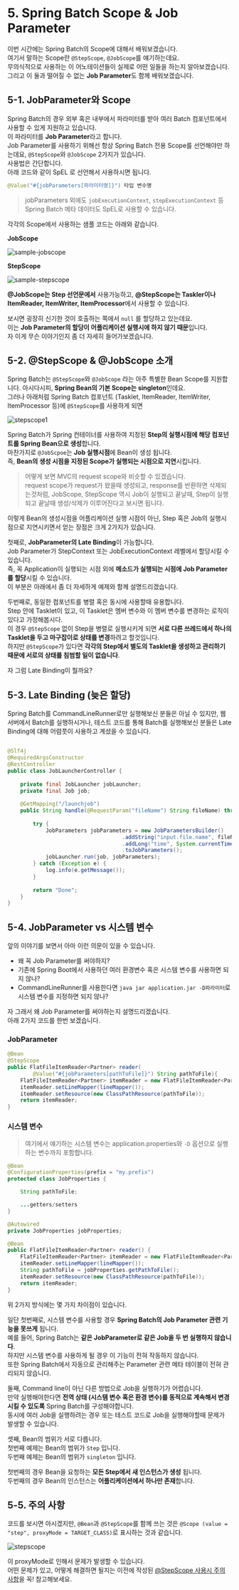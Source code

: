 # 5. Spring Batch Scope & Job Parameter

이번 시간에는 Spring Batch의 Scope에 대해서 배워보겠습니다.  
여기서 말하는 Scope란 ```@StepScope```, ```@JobScope```를 얘기하는데요.  
무의식적으로 사용하는 이 어노테이션들이 실제로 어떤 일들을 하는지 알아보겠습니다.  
그리고 이 둘과 떨어질 수 없는 **Job Parameter**도 함께 배워보겠습니다.

## 5-1. JobParameter와 Scope

Spring Batch의 경우 외부 혹은 내부에서 파라미터를 받아 여러 Batch 컴포넌트에서 사용할 수 있게 지원하고 있습니다.  
이 파라미터를 **Job Parameter**라고 합니다.  
Job Parameter를 사용하기 위해선 항상 Spring Batch 전용 Scope를 선언해야만 하는데요, ```@StepScope```와 ```@JobScope``` 2가지가 있습니다.  
사용법은 간단합니다.  
아래 코드와 같이 SpEL 로 선언해서 사용하시면 됩니다.

```java
@Value("#{jobParameters[파라미터명]}") 타입 변수명
```

> jobParameters 외에도 ```jobExecutionContext```, ```stepExecutionContext``` 등 Spring Batch 메타 데이터도 SpEL로 사용할 수 있습니다.  

각각의 Scope에서 사용하는 샘플 코드는 아래와 같습니다.  
  
**JobScope**

![sample-jobscope](./images/5/sample-jobscope.png)

**StepScope**

![sample-stepscope](./images/5/sample-stepscope.png)

**@JobScope는 Step 선언문에서** 사용가능하고, **@StepScope는 Taskler이나 ItemReader, ItemWriter, ItemProcessor**에서 사용할 수 있습니다.  
  
보시면 굉장히 신기한 것이 호출하는 쪽에서 ```null``` 를 할당하고 있는데요.  
이는 **Job Parameter의 할당이 어플리케이션 실행시에 하지 않기 때문**입니다.   
자 이게 무슨 이야기인지 좀 더 자세히 들어가보겠습니다.

## 5-2. @StepScope & @JobScope 소개

Spring Batch는 ```@StepScope```와 ```@JobScope``` 라는 아주 특별한 Bean Scope를 지원합니다. 
아시다시피, **Spring Bean의 기본 Scope는 singleton**인데요.  
그러나 아래처럼 Spring Batch 컴포넌트 (Tasklet, ItemReader, ItemWriter, ItemProcessor 등)에 ```@StepScope```를 사용하게 되면 

![stepscope1](./images/5/stepscope1.png)

Spring Batch가 Spring 컨테이너를 사용하여 지정된 **Step의 실행시점에 해당 컴포넌트를 Spring Bean으로 생성**합니다.  
마찬가지로 ```@JobScpoe```는 **Job 실행시점**에 Bean이 생성 됩니다.  
즉, **Bean의 생성 시점을 지정된 Scope가 실행되는 시점으로 지연**시킵니다.  

> 어떻게 보면 MVC의 request scope와 비슷할 수 있겠습니다.  
request scope가 request가 왔을때 생성되고, response를 반환하면 삭제되는것처럼, JobScope, StepScope 역시 Job이 실행되고 끝날때, Step이 실행되고 끝날때 생성/삭제가 이루어진다고 보시면 됩니다.  
  
이렇게 Bean의 생성시점을 어플리케이션 실행 시점이 아닌, Step 혹은 Job의 실행시점으로 지연시키면서 얻는 장점은 크게 2가지가 있습니다.  
  
첫째로, **JobParameter의 Late Binding**이 가능합니다.  
Job Parameter가 StepContext 또는 JobExecutionContext 레벨에서 할당시킬 수 있습니다.  
즉, 꼭 Application이 실행되는 시점 외에 **메소드가 실행되는 시점에 Job Parameter를 할당**시킬 수 있습니다.  
이 부분은 아래에서 좀 더 자세하게 예제와 함께 설명드리겠습니다.  
  
두번째로, 동일한 컴포넌트를 병렬 혹은 동시에 사용할때 유용합니다.  
Step 안에 Tasklet이 있고, 이 Tasklet은 멤버 변수와 이 멤버 변수를 변경하는 로직이 있다고 가정해봅시다.  
이 경우 ```@StepScope``` 없이 Step을 병렬로 실행시키게 되면 **서로 다른 쓰레드에서 하나의 Tasklet을 두고 마구잡이로 상태를 변경**하려고 할것입니다.  
하지만 ```@StepScope```가 있다면 **각각의 Step에서 별도의 Tasklet을 생성하고 관리하기 때문에 서로의 상태를 침범할 일이 없습니다**.  
  
자 그럼 Late Binding이 뭘까요?

## 5-3. Late Binding (늦은 할당)

Spring Batch를 CommandLineRunner로만 실행해보신 분들은 아닐 수 있지만, 웹 서버에서 Batch를 실행하시거나, 테스트 코드를 통해 Batch를 실행해보신 분들은 Late Binding에 대해 어렴풋이 사용하고 계셨을 수 있습니다.  
  


```java

@Slf4j
@RequiredArgsConstructor
@RestController
public class JobLauncherController {
  
    private final JobLauncher jobLauncher;
    private final Job job;
     
    @GetMapping("/launchjob")
    public String handle(@RequestParam("fileName") String fileName) throws Exception {
  
        try {
            JobParameters jobParameters = new JobParametersBuilder()
                                    .addString("input.file.name", fileName)
                                    .addLong("time", System.currentTimeMillis())
                                    .toJobParameters();
            jobLauncher.run(job, jobParameters);
        } catch (Exception e) {
            log.info(e.getMessage());
        }
  
        return "Done";
    }
}
```

## 5-4. JobParameter vs 시스템 변수

앞의 이야기를 보면서 아마 이런 의문이 있을 수 있습니다.  

* 왜 꼭 Job Parameter를 써야하지?  
* 기존에 Spring Boot에서 사용하던 여러 환경변수 혹은 시스템 변수를 사용하면 되지 않나?
* CommandLineRunner를 사용한다면 ```java jar application.jar -D파라미터```로 시스템 변수를 지정하면 되지 않나?

자 그래서 왜 Job Parameter를 써야하는지 설명드리겠습니다.  
아래 2가지 코드를 한번 보겠습니다.

### JobParameter

```java
@Bean
@StepScope
public FlatFileItemReader<Partner> reader(
        @Value("#{jobParameters[pathToFile]}") String pathToFile){
    FlatFileItemReader<Partner> itemReader = new FlatFileItemReader<Partner>();
    itemReader.setLineMapper(lineMapper());
    itemReader.setResource(new ClassPathResource(pathToFile));
    return itemReader;
}
```

### 시스템 변수

> 여기에서 얘기하는 시스템 변수는 application.properties와 ```-D``` 옵션으로 실행하는 변수까지 포함합니다.

```java
@Bean
@ConfigurationProperties(prefix = "my.prefix")
protected class JobProperties {

    String pathToFile;

    ...getters/setters
}

@Autowired
private JobProperties jobProperties;

@Bean
public FlatFileItemReader<Partner> reader() {
    FlatFileItemReader<Partner> itemReader = new FlatFileItemReader<Partner>();
    itemReader.setLineMapper(lineMapper());
    String pathToFile = jobProperties.getPathToFile();
    itemReader.setResource(new ClassPathResource(pathToFile));
    return itemReader;
}
```

위 2가지 방식에는 몇 가지 차이점이 있습니다.  
  
일단 첫번째로, 시스템 변수를 사용할 경우 **Spring Batch의 Job Parameter 관련 기능을 못쓰게** 됩니다.  
예를 들어, Spring Batch는 **같은 JobParameter로 같은 Job을 두 번 실행하지 않습니다**.  
하지만 시스템 변수를 사용하게 될 경우 이 기능이 전혀 작동하지 않습니다.  
또한 Spring Batch에서 자동으로 관리해주는 Parameter 관련 메타 테이블이 전혀 관리되지 않습니다.  
  
둘째, Command line이 아닌 다른 방법으로 Job을 실행하기가 어렵습니다.  
만약 실행해야한다면 **전역 상태 (시스템 변수 혹은 환경 변수)를 동적으로 계속해서 변경시킬 수 있도록** Spring Batch를 구성해야합니다.  
동시에 여러 Job을 실행하려는 경우 또는 테스트 코드로 Job을 실행해야할때 문제가 발생할 수 있습니다.  
  
셋째, Bean의 범위가 서로 다릅니다.  
첫번째 예제는 Bean의 범위가 ```Step``` 입니다.  
두번째 예제는 Bean의 범위가 ```singleton``` 입니다.
 
첫번째의 경우 Bean을 요청하는 **모든 Step에서 새 인스턴스가 생성** 됩니다.  
두번째의 경우 Bean의 인스턴스는 **어플리케이션에서 하나만 존재**합니다.  


## 5-5. 주의 사항

코드를 보시면 아시겠지만, ```@Bean```과 ```@StepScope```를 함께 쓰는 것은 ```@Scope (value = "step", proxyMode = TARGET_CLASS)```로 표시하는 것과 같습니다.

![stepscope](./images/5/stepscope3.png)

이 proxyMode로 인해서 문제가 발생할 수 있습니다.  
어떤 문제가 있고, 어떻게 해결하면 될지는 이전에 작성된 [@StepScope 사용시 주의 사항](http://jojoldu.tistory.com/132)을 꼭! 참고해보세요.

